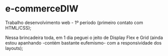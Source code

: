 # e-commerceDIW
Trabalho desenvolvimento web - 1º período (primeiro contato com HTML/CSS);

Nessa brincadeira toda, em 1 dia peguei o jeito de Display Flex e Grid (ainda estou apanhando -contém bastante eufemismo- com a responsividade dos layouts);
